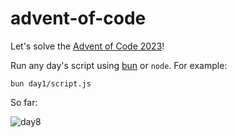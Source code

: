 # advent-of-code
Let's solve the [Advent of Code 2023](https://adventofcode.com/2023)!

Run any day's script using [bun](https://bun.sh) or `node`. For example:
```
bun day1/script.js
```

So far:

![day8](https://github.com/kayasky/advent-of-code/assets/3538762/48415cbc-7f50-450c-90eb-cc76eef62938)
